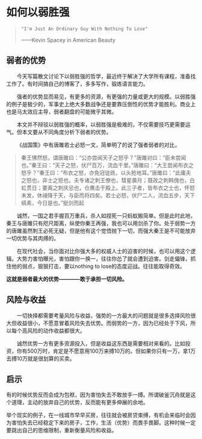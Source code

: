 # 如何以弱胜强
>     "I'm Just An Ordinary Guy With Nothing To Lose"
>
> ——Kevin Spacey in American Beauty

## 弱者的优势
&emsp;&emsp;今天写篇散文讨论下以弱胜强的哲学，最近终于解决了大学所有课程，准备找工作了。有时间搞自己的博客了，多多写作，锻炼语言能力。

&emsp;&emsp;强者的优势显而易见，有更多的资源，有更强的力量或更大的规模。以弱胜强的例子是极少的，军事史上绝大多数战争还是要靠压倒性的优势才能胜利。商业上也是马太效应主导，弱者翻盘的可能微乎其微。

&emsp;&emsp;本文并不辩驳以弱胜强的概率，以弱胜强是极难的，不仅需要技巧更需要运气。但本文要从不同角度分析下弱者的优势。

&emsp;&emsp;《战国策》中有唐雎若士必怒一文，简单明了的说了强者弱者的对比，
>秦王怫然怒，谓唐雎曰：“公亦尝闻天子之怒乎？”唐雎对曰：“臣未尝闻也。”秦王曰：“天子之怒，伏尸百万，流血千里。”唐雎曰：“大王尝闻布衣之怒乎？”秦王曰：“布衣之怒，亦免冠徒跣，以头抢地耳。”唐雎曰：“此庸夫之怒也，非士之怒也。夫专诸之刺王僚也，彗星袭月；聂政之刺韩傀也，白虹贯日；要离之刺庆忌也，仓鹰击于殿上。此三子者，皆布衣之士也，怀怒未发，休祲降于天，与臣而将四矣。若士必怒，伏尸二人，流血五步，天下缟素，今日是也。”挺剑而起

&emsp;&emsp;诚然，一国之君手握百万重兵，杀人如捏死一只蚂蚁搬简单。但是此时此地，秦王与唐雎只有咫尺距离，纵使你秦王再强，我也可以用剑杀了你。处于弱势一方的唐雎虽然刺王必死无疑，但是他有这个觉悟抛下一切，而强大秦王是不可能放弃一切优势与其肉搏的。

&emsp;&emsp;在现代社会，当你面对比你强大多的权威人士的迫害的时候，也可以用这个逻辑。大势力害怕曝光，害怕跟你一换一，往往你怂了就会遭到迫害。剑走偏锋，抓住他的弱点，狠狠打击，要以nothing to lose的态度迎战。往往能取得奇效。

**这就是弱者最大的优势————敢于承担一切风险。**

## 风险与收益

&emsp;&emsp;一切抉择都需要考量风险与收益，强势的一方最大的问题就是很多选择风险很大但收益很小，不愿意冒着风险失去优势。而弱势的一方，因为已经处于下风，所以每个高风险的动作收益都很大。

&emsp;&emsp;诚然优势一方有更多资源投入，但是收益这东西是需要相对来看的。比如投资，你有500万时，肯定是不愿意用100万来搏10万的。但如果你只有一万，拿1万去搏10万就是很划算的买卖。

## 启示

有的时候优势反而会成为包袱，因为害怕失去不敢放手一搏。所谓破釜沉舟就是这个道理，主动的放弃自己的优势，反而能有更多伸展的余地。

举个现实的例子，在一线城市早早买房，往往就会被房贷束缚，有机会来临时会因为害怕失去已经稳定下来的房子，工作，生活（优势）而畏手畏脚。这种时候一定要跳出自己的思维限制，重新衡量风险和收益。